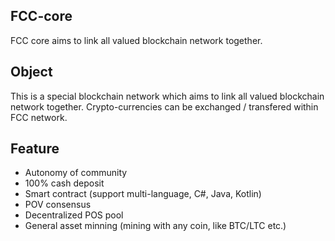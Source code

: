 <H2>FCC-core</H2>
<p>FCC core aims to link all valued blockchain network together.</p>

<H2>Object</H2>
<p>This is a special blockchain network which aims to link all valued blockchain network together. Crypto-currencies can be exchanged / transfered within FCC network.</p>

<H2>Feature</H2>
<ul>
  <li>Autonomy of community</li>
<li>100% cash deposit</li>
<li>Smart contract (support multi-language, C#, Java, Kotlin)</li>
<li>POV consensus</li>
<li>Decentralized POS pool</li>
<li>General asset minning (mining with any coin, like BTC/LTC etc.)</li>
</ul>
